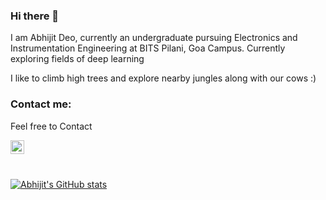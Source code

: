 ### Hi there 👋

I am Abhijit Deo, currently an undergraduate pursuing Electronics and Instrumentation Engineering at BITS Pilani, Goa Campus. Currently exploring fields of deep learning


I like to climb high trees and explore nearby jungles along with our cows :)
### Contact me:

Feel free to Contact


[<img align="left" alt="Abhijit Deo | Gmail" width="22px" src="https://cdn.jsdelivr.net/npm/simple-icons@v3/icons/gmail.svg" />][gmail]

<br />


[gmail]: mailto:f20190041@goa.bits-pilani.ac.in
<br>


[![Abhijit's GitHub stats](https://github-readme-stats.vercel.app/api?username=abhi-glitchhg)](https://github.com/abhi-glitchhg/github-readme-stats)
